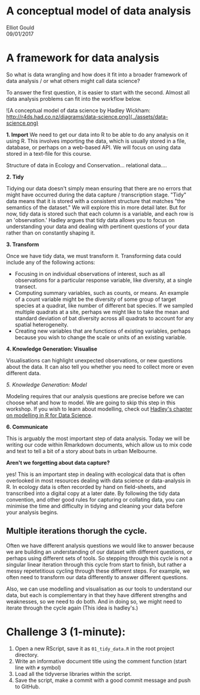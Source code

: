 # A conceptual model of data analysis
Elliot Gould  
09/01/2017  

# A framework for data analysis

So what is data wrangling and how does it fit into a broader framework of data analysis / or what others might call data science?

To answer the first question, it is easier to start with the second. Almost all data analysis problems can fit into the workflow below.

![A conceptual model of data science by Hadley Wickham: http://r4ds.had.co.nz/diagrams/data-science.png](../assets/data-science.png)

**1. Import** We need to get our data into R to be able to do any analysis on it using R. This involves importing the data, which is usually stored in a file, database, or perhaps on a web-based API. We will focus on using data stored in a text-file for this course.

Structure of data in Ecology and Conservation... relational data.... 

**2. Tidy** 

Tidying our data doesn't simply mean ensuring that there are no errors that might have occurred during the data capture / transcription stage. "Tidy" data means that it is stored with a consistent structure that matches "the semantics of the dataset." We will explore this in more detail later. But for now, tidy data is stored such that each column is a variable, and each row is an 'observation.' Hadley argues that tidy data allows you to focus on understanding your data and dealing with pertinent questions of your data rather than on constantly shaping it.


**3. Transform**

Once we have tidy data, we must transform it. Transforming data could include any of the following actions:

- Focusing in on individual observations of interest, such as all observations for a particular response variable, like diversity, at a single transect.
- Computing summary variables, such as counts, or means. An example of a count variable might be the diversity of some group of target species at a quadrat, like number of different bat species. If we sampled multiple quadrats at a site, perhaps we might like to take the mean and standard deviation of bat diversity across all quadrats to account for any spatial heterogeneity.
- Creating new variables that are functions of existing variables, perhaps because you wish to change the scale or units of an existing variable.

**4. Knowledge Generation: Visualise**

Visualisations can highlight unexpected observations, or new questions about the data. It can also tell you whether you need to collect more or even different data. 

*5. Knowledge Generation: Model*

Modeling requires that our analysis questions are precise before we can choose what and how to model. We are going to skip this step in this workshop. If you wish to learn about modelling, check out  [Hadley's chapter on modelling in R for Data Science](http://r4ds.had.co.nz/model-intro.html).

**6. Communicate**

This is arguably the most important step of data analysis. Today we will be writing our code within Rmarkdown documents, which allow us to mix code and text to tell a bit of a story about bats in urban Melbourne.

**Aren't we forgetting about data capture?**

yes! This is an important step in dealing with ecological data that is often overlooked in most resources dealing with data science or data-analysis in R. In ecology data is often recorded by hand on field-sheets, and transcribed into a digital copy at a later date. By following the tidy data convention, and other good rules for capturing or collating data, you can minimise the time and difficulty in tidying and cleaning your data before your analysis begins.


##  Multiple iterations thorugh the cycle.

Often we have different analysis questions we would like to answer because we are building an understanding of our dataset with different questions, or perhaps using different sets of tools. So stepping through this cycle is not a singular linear iteration through this cycle from start to finish, but rather a messy repetetitious cycling through these different steps. For example, we often need to transform our data differently to answer different questions.

Also, we can use modelling and visualisation as our tools to understand our data, but each is complementary in that they have different strengths and weaknesses, so we need to do both. And in doing so, we might need to iterate through the cycle again (This idea is hadley's.)


# Challenge 3 (1-minute):

1. Open a new RScript, save it as `01_tidy_data.R` in the root project directory.
2. Write an informative document title using the comment function (start line with `#` symbol)
3. Load all the tidyverse libraries within the script.
4. Save the script, make a commit with a good commit message and push to GitHub.
